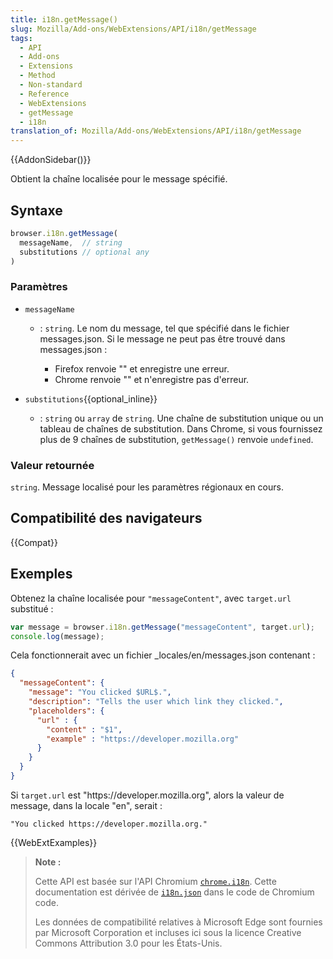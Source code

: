 ```yaml
---
title: i18n.getMessage()
slug: Mozilla/Add-ons/WebExtensions/API/i18n/getMessage
tags:
  - API
  - Add-ons
  - Extensions
  - Method
  - Non-standard
  - Reference
  - WebExtensions
  - getMessage
  - i18n
translation_of: Mozilla/Add-ons/WebExtensions/API/i18n/getMessage
---
```


{{AddonSidebar()}}

Obtient la chaîne localisée pour le message spécifié.

## Syntaxe

```js
browser.i18n.getMessage(
  messageName,  // string
  substitutions // optional any
)
```

### Paramètres

- `messageName`

  - : `string`. Le nom du message, tel que spécifié dans le fichier messages.json. Si le message ne peut pas être trouvé dans messages.json :

    - Firefox renvoie "" et enregistre une erreur.
    - Chrome renvoie "" et n'enregistre pas d'erreur.

- `substitutions`{{optional_inline}}
  - : `string` ou `array` de `string`. Une chaîne de substitution unique ou un tableau de chaînes de substitution. Dans Chrome, si vous fournissez plus de 9 chaînes de substitution, `getMessage()` renvoie `undefined`.

### Valeur retournée

`string`. Message localisé pour les paramètres régionaux en cours.

## Compatibilité des navigateurs

{{Compat}}

## Exemples

Obtenez la chaîne localisée pour `"messageContent"`, avec `target.url` substitué :

```js
var message = browser.i18n.getMessage("messageContent", target.url);
console.log(message);
```

Cela fonctionnerait avec un fichier \_locales/en/messages.json contenant :

```json
{
  "messageContent": {
    "message": "You clicked $URL$.",
    "description": "Tells the user which link they clicked.",
    "placeholders": {
      "url" : {
        "content" : "$1",
        "example" : "https://developer.mozilla.org"
      }
    }
  }
}
```

Si `target.url` est "https\://developer.mozilla.org", alors la valeur de message, dans la locale "en", serait :

```
"You clicked https://developer.mozilla.org."
```

{{WebExtExamples}}

> **Note :**
>
> Cette API est basée sur l'API Chromium [`chrome.i18n`](https://developer.chrome.com/extensions/i18n). Cette documentation est dérivée de [`i18n.json`](https://chromium.googlesource.com/chromium/src/+/master/chrome/common/extensions/api/i18n.json) dans le code de Chromium code.
>
> Les données de compatibilité relatives à Microsoft Edge sont fournies par Microsoft Corporation et incluses ici sous la licence Creative Commons Attribution 3.0 pour les États-Unis.

<!--
// Copyright 2015 The Chromium Authors. All rights reserved.
//
// Redistribution and use in source and binary forms, with or without
// modification, are permitted provided that the following conditions are
// met:
//
//    * Redistributions of source code must retain the above copyright
// notice, this list of conditions and the following disclaimer.
//    * Redistributions in binary form must reproduce the above
// copyright notice, this list of conditions and the following disclaimer
// in the documentation and/or other materials provided with the
// distribution.
//    * Neither the name of Google Inc. nor the names of its
// contributors may be used to endorse or promote products derived from
// this software without specific prior written permission.
//
// THIS SOFTWARE IS PROVIDED BY THE COPYRIGHT HOLDERS AND CONTRIBUTORS
// "AS IS" AND ANY EXPRESS OR IMPLIED WARRANTIES, INCLUDING, BUT NOT
// LIMITED TO, THE IMPLIED WARRANTIES OF MERCHANTABILITY AND FITNESS FOR
// A PARTICULAR PURPOSE ARE DISCLAIMED. IN NO EVENT SHALL THE COPYRIGHT
// OWNER OR CONTRIBUTORS BE LIABLE FOR ANY DIRECT, INDIRECT, INCIDENTAL,
// SPECIAL, EXEMPLARY, OR CONSEQUENTIAL DAMAGES (INCLUDING, BUT NOT
// LIMITED TO, PROCUREMENT OF SUBSTITUTE GOODS OR SERVICES; LOSS OF USE,
// DATA, OR PROFITS; OR BUSINESS INTERRUPTION) HOWEVER CAUSED AND ON ANY
// THEORY OF LIABILITY, WHETHER IN CONTRACT, STRICT LIABILITY, OR TORT
// (INCLUDING NEGLIGENCE OR OTHERWISE) ARISING IN ANY WAY OUT OF THE USE
// OF THIS SOFTWARE, EVEN IF ADVISED OF THE POSSIBILITY OF SUCH DAMAGE.
-->
